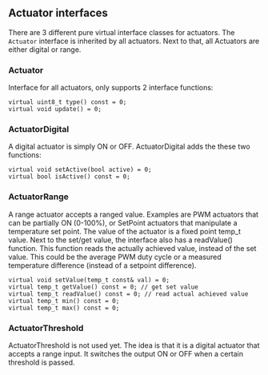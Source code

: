 ## Actuator interfaces
There are 3 different pure virtual interface classes for actuators.
The `Actuator` interface is inherited by all actuators. Next to that, all Actuators are either digital or range.

### Actuator
Interface for all actuators, only supports 2 interface functions:

    virtual uint8_t type() const = 0;
    virtual void update() = 0;

### ActuatorDigital
A digital actuator is simply ON or OFF. ActuatorDigital adds the these two functions:

    virtual void setActive(bool active) = 0;
    virtual bool isActive() const = 0;

### ActuatorRange
A range actuator accepts a ranged value. Examples are PWM actuators that can be partially ON (0-100%), or SetPoint actuators that manipulate a temperature set point. The value of the actuator is a fixed point temp_t value.
Next to the set/get value, the interface also has a readValue() function. This function reads the actually achieved value, instead of the set value. This could be the average PWM duty cycle or a measured temperature difference (instead of a setpoint difference).

    virtual void setValue(temp_t const& val) = 0;
    virtual temp_t getValue() const = 0; // get set value
    virtual temp_t readValue() const = 0; // read actual achieved value
    virtual temp_t min() const = 0;
    virtual temp_t max() const = 0;

### ActuatorThreshold
ActuatorThreshold is not used yet. The idea is that it is a digital actuator that accepts a range input. It switches the output ON or OFF when a certain threshold is passed.
